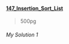 #### [147_Insertion_Sort_List](https://leetcode.com/problems/insertion-sort-list/)
> 500pg

###### My Solution 1
